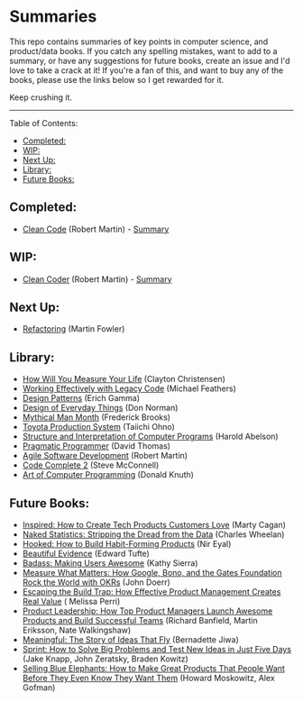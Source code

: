 <!-- omit in toc -->
# Summaries
This repo contains summaries of key points in computer science, and product/data books. If you catch any spelling mistakes, want to add to a summary, or have any suggestions for future books, create an issue and I'd love to take a crack at it! If you're a fan of this, and want to buy any of the books, please use the links below so I get rewarded for it.

Keep crushing it.

---

Table of Contents:

<!-- toc -->

- [Completed:](#completed)
- [WIP:](#wip)
- [Next Up:](#next-up)
- [Library:](#library)
- [Future Books:](#future-books)

<!-- tocstop -->

## Completed:
* [Clean Code](https://amzn.to/37kjAOd) (Robert Martin) - [Summary](CleanCode.md)

## WIP:
* [Clean Coder](https://amzn.to/38o5blj) (Robert Martin) - [Summary](CleanCoder.md)

## Next Up:
* [Refactoring](https://amzn.to/37mS8iT) (Martin Fowler)

## Library:
* [How Will You Measure Your Life](https://amzn.to/2v4wtyL) (Clayton Christensen)
* [Working Effectively with Legacy Code](https://amzn.to/2Hk8vSx) (Michael Feathers)
* [Design Patterns](https://amzn.to/37nBBek) (Erich Gamma)
* [Design of Everyday Things](https://amzn.to/37mSvKj) (Don Norman)
* [Mythical Man Month](https://amzn.to/39wfC6m) (Frederick Brooks)
* [Toyota Production System](https://amzn.to/2vo00U3) (Taiichi Ohno)
* [Structure and Interpretation of Computer Programs](https://amzn.to/38xoicZ) (Harold Abelson)
* [Pragmatic Programmer](https://amzn.to/3bAeBMq) (David Thomas)
* [Agile Software Development](https://amzn.to/2OQ0Nnz) (Robert Martin)
* [Code Complete 2](https://amzn.to/2US5scx) (Steve McConnell)
* [Art of Computer Programming](https://amzn.to/2tR3vBQ) (Donald Knuth)

## Future Books:
* [Inspired: How to Create Tech Products Customers Love](https://amzn.to/39ri26r) (Marty Cagan)
* [Naked Statistics: Stripping the Dread from the Data](https://amzn.to/2ONYeSG) (Charles Wheelan)
* [Hooked: How to Build Habit-Forming Products](https://amzn.to/2HknwnE) (Nir Eyal)
* [Beautiful Evidence](https://amzn.to/39y7lPl) (Edward Tufte)
* [Badass: Making Users Awesome](https://amzn.to/38nIGNx) (Kathy Sierra)
* [Measure What Matters: How Google, Bono, and the Gates Foundation Rock the World with OKRs](https://amzn.to/38mqSCn) (John Doerr)
* [Escaping the Build Trap: How Effective Product Management Creates Real Value](https://amzn.to/31Oktxb) (	Melissa Perri)
* [Product Leadership: How Top Product Managers Launch Awesome Products and Build Successful Teams](https://amzn.to/2So7cbQ) (Richard Banfield, Martin Eriksson, Nate Walkingshaw)
* [Meaningful: The Story of Ideas That Fly](https://amzn.to/2SlUcmU) (Bernadette Jiwa)
* [Sprint: How to Solve Big Problems and Test New Ideas in Just Five Days](https://amzn.to/2SmlzgC) (Jake Knapp, John Zeratsky, Braden Kowitz)
* [Selling Blue Elephants: How to Make Great Products That People Want Before They Even Know They Want Them](https://amzn.to/2SFpCDF) (Howard Moskowitz, Alex Gofman)
